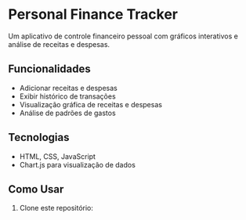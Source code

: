 # Personal Finance Tracker

Um aplicativo de controle financeiro pessoal com gráficos interativos e análise de receitas e despesas.

## Funcionalidades

- Adicionar receitas e despesas
- Exibir histórico de transações
- Visualização gráfica de receitas e despesas
- Análise de padrões de gastos

## Tecnologias

- HTML, CSS, JavaScript
- Chart.js para visualização de dados

## Como Usar

1. Clone este repositório:

